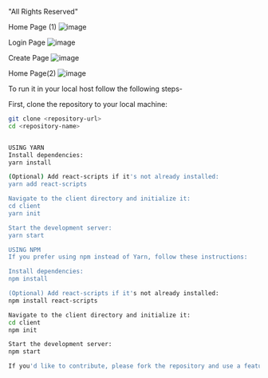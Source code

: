 "All Rights Reserved"

Home Page (1)
![image](https://github.com/user-attachments/assets/733804d8-1d01-4c94-b2b6-49aedd0f61fd)

Login Page
![image](https://github.com/user-attachments/assets/ec98d56a-b194-4351-85d4-8ddae0d949f1)

Create Page
![image](https://github.com/user-attachments/assets/c5bab4ac-a390-47b2-890e-c4b730bba2f3)

Home Page(2)
![image](https://github.com/user-attachments/assets/48731855-74e3-455b-b788-017942926070)



To run it in your local host follow the following steps-

First, clone the repository to your local machine:

```bash
git clone <repository-url>
cd <repository-name>


USING YARN
Install dependencies:
yarn install

(Optional) Add react-scripts if it's not already installed:
yarn add react-scripts

Navigate to the client directory and initialize it:
cd client
yarn init

Start the development server:
yarn start

USING NPM
If you prefer using npm instead of Yarn, follow these instructions:

Install dependencies:
npm install

(Optional) Add react-scripts if it's not already installed:
npm install react-scripts

Navigate to the client directory and initialize it:
cd client
npm init

Start the development server:
npm start

If you'd like to contribute, please fork the repository and use a feature branch. Pull requests are warmly welcome.
